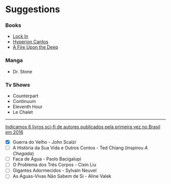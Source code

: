# Suggestions

### Books

* [Lock In](https://en.wikipedia.org/wiki/Lock_In)
* [Hyperion Cantos](https://en.wikipedia.org/wiki/Hyperion_Cantos)
* [A Fire Upon the Deep](https://en.wikipedia.org/wiki/A_Fire_Upon_the_Deep)

### Manga

* Dr. Stone

### Tv Shows

* Counterpart
* Continuum
* Eleventh Hour
* Le Chalet

---

[Indicamos 6 livros sci-fi de autores publicados pela primeira vez no Brasil em 2016](https://medium.com/pela-toca/indicamos-6-livros-sci-fi-de-autores-publicados-pela-primeira-vez-no-brasil-em-2016-f9b7456aaf83)

- [x] Guerra do Velho - John Scalzi
- [ ] A História da Sua Vida e Outros Contos - Ted Chiang (inspirou _A Chegada_)
- [ ] Faca de Água - Paolo Bacigalupi
- [ ] O Problema dos Três Corpos - Cixin Liu
- [ ] Gigantes Adormecidos - Sylvain Neuvel
- [ ] As Águas-Vivas Não Sabem de Si - Aline Valek
